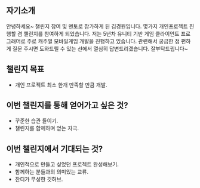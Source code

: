 ## 자기소개

안녕하세요~ 챌린지 참여 및 멘토로 참가하게 된 김경원입니다. 몇가지 개인프로젝트 진행할 겸 챌린지를 참여하게 되었습니다. 저는 5년차 유니티 기반 게임 클라이언트 프로그래머로 주로 캐주얼 모바일게임 개발을 진행하고 있습니다. 관련해서 궁금한 점 편하게 질문 주시면 도와드릴 수 있는 선에서 열심히 답변드리겠습니다. 잘부탁드립니다~

## 챌린지 목표

- 개인 프로젝트 최소 한개 만족할 만큼 개발.

## 이번 챌린지를 통해 얻어가고 싶은 것?

- 꾸준한 습관 들이기.
- 챌린지를 함께하며 얻는 자극.

## 이번 챌린지에서 기대되는 것?

- 개인적으로 만들고 싶었던 프로젝트 완성해보기.
- 함께하는 분들과의 의미있는 교류.
- 잔디가 무성한 깃허브.